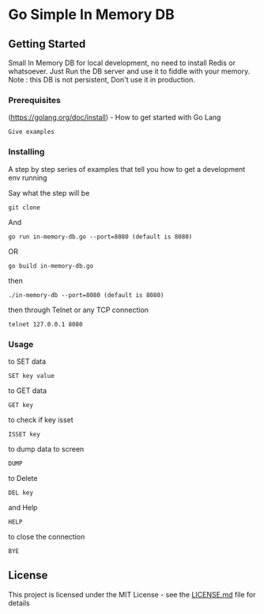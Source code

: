 # Go Simple In Memory DB

## Getting Started

Small In Memory DB for local development, no need to install Redis or whatsoever.
Just Run the DB server and use it to fiddle with your memory.
Note : this DB is not persistent, Don't use it in production.

### Prerequisites

(https://golang.org/doc/install) - How to get started with Go Lang

```
Give examples
```

### Installing

A step by step series of examples that tell you how to get a development env running

Say what the step will be

```
git clone 
```

And 

```
go run in-memory-db.go --port=8080 (default is 8080)
```
OR
```
go build in-memory-db.go
```
then 
```
./in-memory-db --port=8080 (default is 8080)
```


then through Telnet or any TCP connection
```
telnet 127.0.0.1 8080
```


### Usage
to SET data 
```
SET key value
```

to GET data
```
GET key
```

to check if key isset
```
ISSET key
```

to dump data to screen
```
DUMP
```

to Delete
```
DEL key
```

and Help
```
HELP
```

to close the connection
```
BYE
```

## License

This project is licensed under the MIT License - see the [LICENSE.md](LICENSE.md) file for details
